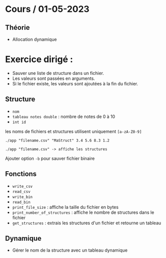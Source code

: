 # Cours / 01-05-2023

## Théorie 
- Allocation dynamique

# Exercice dirigé :

- Sauver une liste de structure dans un fichier.
- Les valeurs sont passées en arguments.
- Si le fichier existe, les valeurs sont ajoutées à la fin du fichier.

## Structure
- `nom`
- `tableau notes double` : nombre de notes de 0 à 10
- `int id`

les noms de fichiers et structures utilisent uniquement `[a-zA-Z0-9]`

`./app "filename.csv" "MaStruct" 3.4 5.6 8.3 1.2`

`./app "filename.csv" -> affiche les structures`

Ajouter option `-b` pour sauver fichier binaire

## Fonctions
- `write_csv`
- `read_csv`
- `write_bin`
- `read_bin`
- `print_file_size` : affiche la taille du fichier en bytes
- `print_number_of_structures` : affiche le nombre de structures dans le fichier
- `get_structures` : extrais les structures d'un fichier et retourne un tableau

## Dynamique
- Gérer le nom de la structure avec un tableau dynamique

